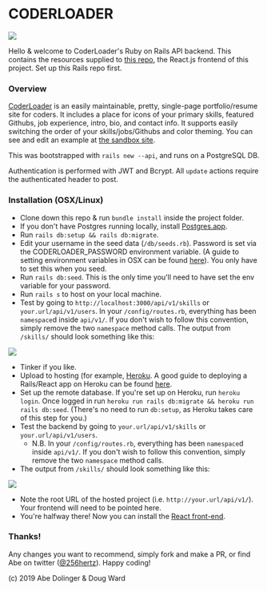# CODERLOADER

<image src="/public/downloads/demo.png" />

Hello & welcome to CoderLoader's Ruby on Rails API backend.  This contains the resources supplied to [this repo](https://github.com/256hz/coderloader-react), the React.js frontend of this project.  Set up this Rails repo first.

### Overview

<a href="http://sandboxportfolio.256hz.com" target="_blank">CoderLoader</a> is an easily maintainable, pretty, single-page portfolio/resume site for coders. It includes a place for icons of your primary skills, featured Githubs, job experience, intro, bio, and contact info. It supports easily switching the order of your skills/jobs/Githubs and color theming.  You can see and edit an example at <a href="http://sandboxportfolio.256hz.com" target="_blank">the sandbox site</a>.

This was bootstrapped with `rails new --api`, and runs on a PostgreSQL DB.  

Authentication is performed with JWT and Bcrypt.  All `update` actions require the authenticated header to post.

### Installation (OSX/Linux)

- Clone down this repo & run `bundle install` inside the project folder.
- If you don't have Postgres running locally, install [Postgres.app](https://postgresapp.com/downloads.html).
- Run `rails db:setup && rails db:migrate`.
- Edit your username in the seed data (`/db/seeds.rb`).  Password is set via the CODERLOADER_PASSWORD environment variable. (A guide to setting environment variables in OSX can be found [here](https://medium.com/@himanshuagarwal1395/setting-up-environment-variables-in-macos-sierra-f5978369b255)).  You only have to set this when you seed.
- Run `rails db:seed`.  This is the only time you'll need to have set the env variable for your password.  
- Run `rails s` to host on your local machine.
- Test by going to `http://localhost:3000/api/v1/skills` or `your.url/api/v1/users`.  In your `/config/routes.rb`, everything has been `namespace`d inside `api/v1/`.  If you don't wish to follow this convention, simply remove the two `namespace` method calls.  The output from `/skills/` should look something like this:

<image src="/public/downloads/api-skills-response.png" />

- Tinker if you like.
- Upload to hosting (for example, [Heroku](http://www.heroku.com).  A good guide to deploying a Rails/React app on Heroku can be found [here](https://medium.com/coding-in-simple-english/deploying-rails-react-app-to-heroku-35e1829242ab).
- Set up the remote database.  If you're set up on Heroku, run `heroku login`.  Once logged in run `heroku run rails db:migrate && heroku run rails db:seed`.  (There's no need to run `db:setup`, as Heroku takes care of this step for you.)
- Test the backend by going to `your.url/api/v1/skills` or `your.url/api/v1/users`.  
  - N.B. In your `/config/routes.rb`, everything has been `namespace`d inside `api/v1/`.  If you don't wish to follow this convention, simply remove the two `namespace` method calls.  
- The output from `/skills/` should look something like this:

<image src="/public/downloads/api-skills-response.png" />

- Note the root URL of the hosted project (i.e. `http://your.url/api/v1/`).  Your frontend will need to be pointed here. 
- You're halfway there!  Now you can install the [React front-end](https://github.com/256hz/coderloader-react).

### Thanks!
Any changes you want to recommend, simply fork and make a PR, or find Abe on twitter ([@256hertz](http://twitter.com/256hertz)). Happy coding!

(c) 2019 Abe Dolinger & Doug Ward
